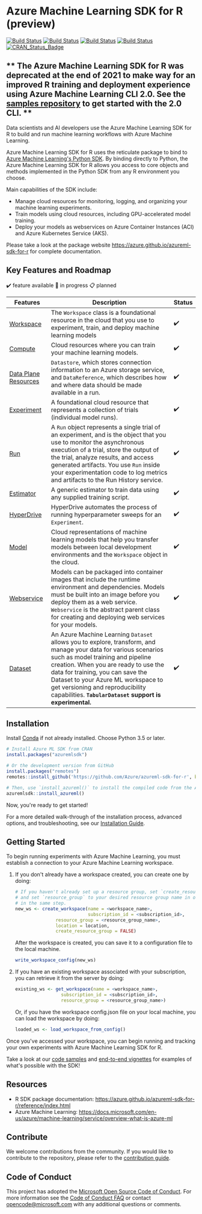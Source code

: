 # Azure Machine Learning SDK for R (preview)
[![Build Status](https://msdata.visualstudio.com/Vienna/_apis/build/status/AzureML-SDK%20R/R%20SDK%20Function%20Tests?branchName=master&label=Build%20%26%20Tests)](https://azure.microsoft.com/en-us/services/devops/pipelines/)
[![Build Status](https://msdata.visualstudio.com/Vienna/_apis/build/status/AzureML-SDK%20R/R%20SDK%20Code%20Quality?branchName=master&label=Code%20Quality)](https://azure.microsoft.com/en-us/services/devops/pipelines/)
[![Build Status](https://msdata.visualstudio.com/Vienna/_apis/build/status/AzureML-SDK%20R/R%20SDK%20Sample%20Validation?branchName=master&&label=Samples)](https://azure.microsoft.com/en-us/services/devops/pipelines/)
[![Build Status](https://msdata.visualstudio.com/Vienna/_apis/build/status/AzureML-SDK%20R/R%20SDK%20Docs?branchName=master&label=Docs)](https://azure.microsoft.com/en-us/services/devops/pipelines/)
[![CRAN_Status_Badge](http://www.r-pkg.org/badges/version/azuremlsdk)](https://cran.r-project.org/package=azuremlsdk)

## ** The Azure Machine Learning SDK for R was deprecated at the end of 2021 to make way for an improved R training and deployment experience using Azure Machine Learning CLI 2.0. See the [samples repository](https://github.com/Azure/azureml-examples/tree/main/cli/jobs/single-step/r) to get started with the 2.0 CLI. **


Data scientists and AI developers use the Azure Machine Learning SDK for R to build and run machine learning workflows with Azure Machine Learning. 

Azure Machine Learning SDK for R uses the reticulate package to bind to [Azure Machine Learning's Python SDK](https://docs.microsoft.com/azure/machine-learning/service/overview-what-is-azure-ml). By binding directly to Python, the Azure Machine Learning SDK for R allows you access to core objects and methods implemented in the Python SDK from any R environment you choose.

Main capabilities of the SDK include:

-   Manage cloud resources for monitoring, logging, and organizing your machine learning experiments.
-   Train models using cloud resources, including GPU-accelerated model training.
-   Deploy your models as webservices on Azure Container Instances (ACI) and Azure Kubernetes Service (AKS).

Please take a look at the package website https://azure.github.io/azureml-sdk-for-r for complete documentation.

## Key Features and Roadmap

:heavy_check_mark: feature available :arrows_counterclockwise: in progress :clipboard: planned

| Features | Description | Status |
|----------|-------------|--------|
| [Workspace](https://azure.github.io/azureml-sdk-for-r/reference/index.html#section-workspaces) | The `Workspace` class is a foundational resource in the cloud that you use to experiment, train, and deploy machine learning models | :heavy_check_mark: | 
| [Compute](https://azure.github.io/azureml-sdk-for-r/reference/index.html#section-compute-targets) | Cloud resources where you can train your machine learning models.| :heavy_check_mark: |
| [Data Plane Resources](https://azure.github.io/azureml-sdk-for-r/reference/index.html#section-working-with-data) | `Datastore`, which stores connection information to an Azure storage service, and `DataReference`, which describes how and where data should be made available in a run. | :heavy_check_mark: |
| [Experiment](https://azure.github.io/azureml-sdk-for-r/reference/index.html#section-training-experimentation) | A foundational cloud resource that represents a collection of trials (individual model runs).| :heavy_check_mark: |
| [Run](https://azure.github.io/azureml-sdk-for-r/reference/index.html#section-training-experimentation) | A `Run` object represents a single trial of an experiment, and is the object that you use to monitor the asynchronous execution of a trial, store the output of the trial, analyze results, and access generated artifacts. You use `Run` inside your experimentation code to log metrics and artifacts to the Run History service. | :heavy_check_mark: |
| [Estimator](https://azure.github.io/azureml-sdk-for-r/reference/index.html#section-training-experimentation) | A generic estimator to train data using any supplied training script. | :heavy_check_mark: |
| [HyperDrive](https://azure.github.io/azureml-sdk-for-r/reference/index.html#section-hyperparameter-tuning) | HyperDrive automates the process of running hyperparameter sweeps for an `Experiment`. | :heavy_check_mark: |
| [Model](https://azure.github.io/azureml-sdk-for-r/reference/index.html#section-model-management-deployment) | Cloud representations of machine learning models that help you transfer models between local development environments and the `Workspace` object in the cloud. | :heavy_check_mark: |
| [Webservice](https://azure.github.io/azureml-sdk-for-r/reference/index.html#section-model-management-deployment) | Models can be packaged into container images that include the runtime environment and dependencies. Models must be built into an image before you deploy them as a web service. `Webservice` is the abstract parent class for creating and deploying web services for your models. | :heavy_check_mark: |
| [Dataset](https://docs.microsoft.com/en-us/azure/machine-learning/service/concept-azure-machine-learning-architecture#datasets-and-datastores) | An Azure Machine Learning `Dataset` allows you to explore, transform, and manage your data for various scenarios such as model training and pipeline creation. When you are ready to use the data for training, you can save the Dataset to your Azure ML workspace to get versioning and reproducibility capabilities. **`TabularDataset` support is experimental.** | :heavy_check_mark: |

## Installation

Install [Conda](https://docs.conda.io/en/latest/miniconda.html) if not already installed. Choose Python 3.5 or later.

```R
# Install Azure ML SDK from CRAN
install.packages("azuremlsdk")

# Or the development version from GitHub
install.packages("remotes")
remotes::install_github('https://github.com/Azure/azureml-sdk-for-r', build_vignettes = TRUE)

# Then, use `install_azureml()` to install the compiled code from the AzureML Python SDK.
azuremlsdk::install_azureml()
```
Now, you're ready to get started!

For a more detailed walk-through of the installation process, advanced options, and troubleshooting, see our [Installation Guide](https://azure.github.io/azureml-sdk-for-r/articles/installation.html).

## Getting Started

To begin running experiments with Azure Machine Learning, you must establish a connection to your Azure Machine Learning workspace.

1. If you don't already have a workspace created, you can create one by doing:

	```R
	# If you haven't already set up a resource group, set `create_resource_group = TRUE`  
	# and set `resource_group` to your desired resource group name in order to create the resource group 
	# in the same step.
	new_ws <- create_workspace(name = <workspace_name>, 
	                           subscription_id = <subscription_id>, 
				   resource_group = <resource_group_name>, 
				   location = location, 
				   create_resource_group = FALSE)
	```
	
	After the workspace is created, you can save it to a configuration file to the local machine.
	
	```R
	write_workspace_config(new_ws)
	```

2. If you have an existing workspace associated with your subscription, you can retrieve it from the server by doing:

	```R
	existing_ws <- get_workspace(name = <workspace_name>, 
				     subscription_id = <subscription_id>, 
				     resource_group = <resource_group_name>)
	```
	Or, if you have the workspace config.json file on your local machine, you can load the workspace by doing:
	
	```R
	loaded_ws <- load_workspace_from_config()
	```
Once you've accessed your workspace, you can begin running and tracking your own experiments with Azure Machine Learning SDK for R.

Take a look at our [code samples](https://github.com/Azure/azureml-sdk-for-r/tree/master/samples) and [end-to-end vignettes](https://github.com/Azure/azureml-sdk-for-r/tree/master/vignettes) for examples of what's possible with the SDK!
 
## Resources
* R SDK package documentation: https://azure.github.io/azureml-sdk-for-r/reference/index.html
* Azure Machine Learning: https://docs.microsoft.com/en-us/azure/machine-learning/service/overview-what-is-azure-ml

## Contribute
We welcome contributions from the community. If you would like to contribute to the repository, please refer to the [contribution guide](https://github.com/Azure/azureml-sdk-for-r/blob/master/CONTRIBUTING.md).

## Code of Conduct
This project has adopted the [Microsoft Open Source Code of Conduct](https://opensource.microsoft.com/codeofconduct/).
For more information see the [Code of Conduct FAQ](https://opensource.microsoft.com/codeofconduct/faq/) or
contact [opencode@microsoft.com](mailto:opencode@microsoft.com) with any additional questions or comments.
